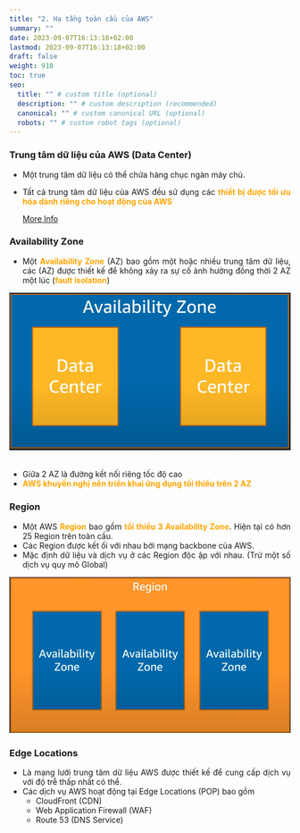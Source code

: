 ```yaml
---
title: "2. Hạ tầng toàn cầu của AWS"
summary: ""
date: 2023-09-07T16:13:18+02:00
lastmod: 2023-09-07T16:13:18+02:00
draft: false
weight: 910
toc: true
seo:
  title: "" # custom title (optional)
  description: "" # custom description (recommended)
  canonical: "" # custom canonical URL (optional)
  robots: "" # custom robot tags (optional)
---
```

<style>body {text-align: justify}</style>
[//]: # (<span style="color: orange; font-weight:bold;"></span>)

### Trung tâm dữ liệu của AWS (Data Center)
- Một trung tâm dữ liệu có thể chứa hàng chục ngàn máy chủ.
- Tất cả trung tâm dữ liệu của AWS đều sử dụng các <span style="color: orange; font-weight:bold;">thiết bị được tối ưu hóa dành riêng cho hoạt động của AWS</span>
    
  [More Info](https://aws.amazon.com/about-aws/global-infrastructure/)

### Availability Zone
- Một <span style="color: orange; font-weight:bold;">Availability Zone</span> (AZ) bao gồm một hoặc nhiều trung tâm dữ liệu, các (AZ) được thiết kế để không
xảy ra sự cố ảnh hưởng đồng thời 2 AZ một lúc (<span style="color: orange; font-weight:bold;">fault isolation</span>)

![region](images/az.png)
<br> <br>

- Giữa 2 AZ là đường kết nối riêng tốc độ cao
- <span style="color: orange; font-weight:bold;">AWS khuyến nghị nên triển khai ứng dụng tối thiểu trên 2 AZ</span>

### Region
- Một AWS <span style="color: orange; font-weight:bold;">Region</span> bao gồm <span style="color: orange; font-weight:bold;">tối thiểu 3 Availability Zone</span>. Hiện tại có hơn 25 Region trên toàn cầu.
- Các Region được kết ối với nhau bởi mạng backbone của AWS.
- Mặc định dữ liệu và dịch vụ ở các Region độc ập với nhau. (Trừ một số dịch vụ quy mô Global)

![region](images/region.png)
<br>

### Edge Locations
- Là mạng lưới trung tâm dữ liệu AWS được thiết kế để cung cấp dịch vụ với độ trễ thấp nhất có thể.
- Các dịch vụ AWS hoạt động tại Edge Locations (POP) bao gồm
  - CloudFront (CDN)
  - Web Application Firewall (WAF)
  - Route 53 (DNS Service)
